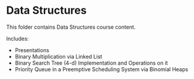 # Data Structures

This folder contains Data Structures course content.

Includes:

- Presentations
- Binary Multiplication via Linked List
- Binary Search Tree (4-d) Implementation and Operations on it
- Priority Queue in a Preemptive Scheduling System via Binomial Heaps
